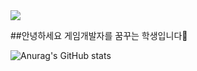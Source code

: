 <img src="https://capsule-render.vercel.app/api?type=waving&color=auto&height=200&section=header&text=YuKyeong%20Github!&fontSize=80" />

##안녕하세요 게임개발자를 꿈꾸는 학생입니다🤗


![Anurag's GitHub stats](https://github-readme-stats.vercel.app/api?username=dbxxrud&show_icons=true&theme=radical)
